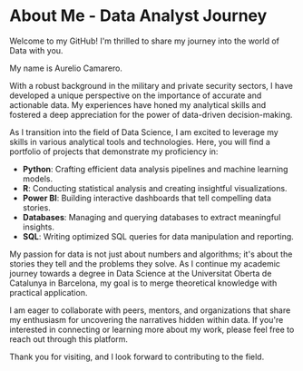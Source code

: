 # About Me - Data Analyst Journey

Welcome to my GitHub! I'm thrilled to share my journey into the world of Data with you.

My name is Aurelio Camarero.

With a robust background in the military and private security sectors, I have developed a unique perspective on the importance of accurate and actionable data. My experiences have honed my analytical skills and fostered a deep appreciation for the power of data-driven decision-making.

As I transition into the field of Data Science, I am excited to leverage my skills in various analytical tools and technologies. Here, you will find a portfolio of projects that demonstrate my proficiency in:

- **Python**: Crafting efficient data analysis pipelines and machine learning models.
- **R**: Conducting statistical analysis and creating insightful visualizations.
- **Power BI**: Building interactive dashboards that tell compelling data stories.
- **Databases**: Managing and querying databases to extract meaningful insights.
- **SQL**: Writing optimized SQL queries for data manipulation and reporting.

My passion for data is not just about numbers and algorithms; it's about the stories they tell and the problems they solve. As I continue my academic journey towards a degree in Data Science at the Universitat Oberta de Catalunya in Barcelona, my goal is to merge theoretical knowledge with practical application.

I am eager to collaborate with peers, mentors, and organizations that share my enthusiasm for uncovering the narratives hidden within data. If you're interested in connecting or learning more about my work, please feel free to reach out through this platform.

Thank you for visiting, and I look forward to contributing to the field.
